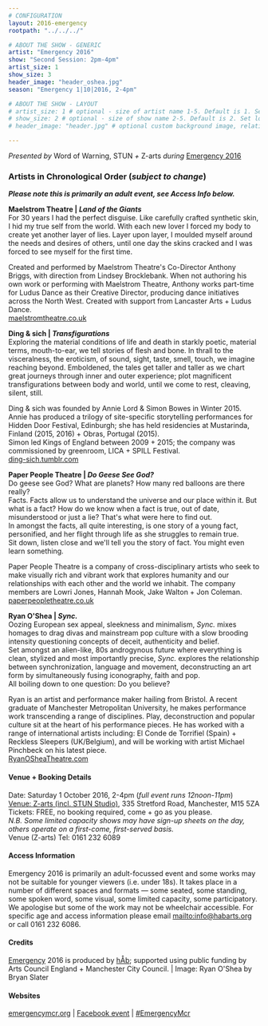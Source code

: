 ```yaml
---
# CONFIGURATION
layout: 2016-emergency
rootpath: "../../../"

# ABOUT THE SHOW - GENERIC
artist: "Emergency 2016"
show: "Second Session: 2pm-4pm"
artist_size: 1
show_size: 3
header_image: "header_oshea.jpg"
season: "Emergency 1|10|2016, 2-4pm"

# ABOUT THE SHOW - LAYOUT
# artist_size: 1 # optional - size of artist name 1-5. Default is 1. Set longer names to lower values
# show_size: 2 # optional - size of show name 2-5. Default is 2. Set longer names to lower values
# header_image: "header.jpg" # optional custom background image, relative to current page

---
```

*Presented by* Word of Warning, STUN *+* Z-arts *during* [Emergency 2016](/archive/2016-emergency)    

### Artists in Chronological Order (*subject to change*)      
***Please note this is primarily an adult event, see Access Info below.***        
           
**Maelstrom Theatre | *Land of the Giants***         
For 30 years I had the perfect disguise. Like carefully crafted synthetic skin, I hid my true self from the world. With each new lover I forced my body to create yet another layer of lies. Layer upon layer, I moulded myself around the needs and desires of others, until one day the skins cracked and I was forced to see myself for the first time.          
         
Created and performed by Maelstrom Theatre's Co-Director Anthony Briggs, with direction from Lindsey Brocklebank. When not authoring his own work or performing with Maelstrom Theatre, Anthony works part-time for Ludus Dance as their Creative Director, producing dance initiatives across the North West. Created with support from Lancaster Arts + Ludus Dance.         
<a href="http://maelstromtheatre.co.uk" target="_blank">maelstromtheatre.co.uk</a>         
           
**Ding & sich | *Transfigurations***          
Exploring the material conditions of life and death in starkly poetic, material terms, mouth-to-ear, we tell stories of flesh and bone. In thrall to the visceralness, the eroticism, of sound, sight, taste, smell, touch, we imagine reaching beyond. Emboldened, the tales get taller and taller as we chart great journeys through inner and outer experience; plot magnificent transfigurations between body and world, until we come to rest, cleaving, silent, still.         
         
Ding & sich was founded by Annie Lord & Simon Bowes in Winter 2015.         
Annie has produced a trilogy of site-specific storytelling performances for Hidden Door Festival, Edinburgh; she has held residencies at Mustarinda, Finland (2015, 2016) + Obras, Portugal (2015).          
Simon led Kings of England between 2009 + 2015; the company was commissioned by greenroom, LICA + SPILL Festival.            
<a href="http://ding-sich.tumblr.com" target="_blank">ding-sich.tumblr.com</a>          
            
**Paper People Theatre | *Do Geese See God?***          
Do geese see God? What are planets? How many red balloons are there really?         
Facts. Facts allow us to understand the universe and our place within it. But what is a fact? How do we know when a fact is true, out of date, misunderstood or just a lie? That's what were here to find out.          
In amongst the facts, all quite interesting, is one story of a young fact, personified, and her flight through life as she struggles to remain true.          
Sit down, listen close and we'll tell you the story of fact. You might even learn something.          
         
Paper People Theatre is a company of cross-disciplinary artists who seek to make visually rich and vibrant work that explores humanity and our relationships with each other and the world we inhabit. The company members are Lowri Jones, Hannah Mook, Jake Walton + Jon Coleman.        
<a href="http://paperpeopletheatre.co.uk" target="_blank">paperpeopletheatre.co.uk</a>

**Ryan O'Shea | *Sync.***        
Oozing European sex appeal, sleekness and minimalism, *Sync.* mixes homages to drag divas and mainstream pop culture with a slow brooding intensity questioning concepts of deceit, authenticity and belief.          
Set amongst an alien-like, 80s androgynous future where everything is clean, stylized and most importantly precise, *Sync.* explores the relationship between synchronization, language and movement, deconstructing an art form by simultaneously fusing iconography, faith and pop.         
All boiling down to one question: Do you believe?         
         
Ryan is an artist and performance maker hailing from Bristol. A recent graduate of Manchester Metropolitan University, he makes performance work transcending a range of disciplines. Play, deconstruction and popular culture sit at the heart of his performance pieces. He has worked with a range of international artists including: El Conde de Torrifiel (Spain) + Reckless Sleepers (UK/Belgium), and will be working with artist Michael Pinchbeck on his latest piece.        
<a href="http://RyanOSheaTheatre.com" target="_blank">RyanOSheaTheatre.com</a>        
         
#### Venue + Booking Details         
Date: Saturday 1 October 2016, 2-4pm (*full event runs 12noon-11pm*)        
[Venue: Z-arts (incl. STUN Studio)](http://www.z-arts.org/about-us/getting-here), 335 Stretford Road, Manchester, M15 5ZA        
Tickets: FREE, no booking required, come + go as you please.        
*N.B. Some limited capacity shows may have sign-up sheets on the day, others operate on a first-come, first-served basis.*        
Venue (Z-arts) Tel: 0161 232 6089         
         
#### Access Information         
Emergency 2016 is primarily an adult-focussed event and some works may not be suitable for younger viewers (i.e. under 18s). It takes place in a number of different spaces and formats — some seated, some standing, some spoken word, some visual, some limited capacity, some participatory. We apologise but some of the work may not be wheelchair accessible. For specific age and access information please email <mailto:info@habarts.org> or call 0161 232 6086.        
         
#### Credits         
[Emergency](/hab/emergency) 2016 is produced by [hÅb](/hab); supported using public funding by Arts Council England + Manchester City Council. | Image: Ryan O'Shea by Bryan Slater             
         
#### Websites           
<a href="http://emergencymcr.org" target="_blank">emergencymcr.org</a> | <a href="http://facebook.com/events/147434852375256" target="_blank">Facebook event</a> | <a href="http://twitter.com/hashtag/EmergencyMcr" target="_blank">#EmergencyMcr<a>
